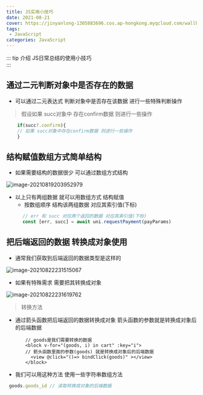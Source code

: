 ```yaml
---
title: JS实用小技巧
date: 2021-08-21
cover: https://jinyanlong-1305883696.cos.ap-hongkong.myqcloud.com/wallhaven-o3lpzl.jpg
tags:
 - JavaScript
categories: JavaScript
---
```


::: tip 介绍
JS日常总结的使用小技巧 <br>
:::

<!-- more -->



## 通过二元判断对象中是否存在的数据

* 可以通过二元表达式 判断对象中是否存在该数据 进行一些特殊判断操作

> 假设如果 succ对象中 存在confirm数据 则进行一些操作

```js
    if(succ?.confirm){
	// 如果 succ对象中存在confirm数据 则进行一些操作
    }
```

## 结构赋值数组方式简单结构

* 如果需要结构的数据很少 可以通过数组方式结构

![image-20210819203952979](https://jinyanlong-1305883696.cos.ap-hongkong.myqcloud.com/image-20210819203952979.png)

* 以上只有两组数据 就可以用数组方式 结构赋值
  * 按数组顺序 结构该两组数据 对应其索引值(下标)

```js
      // err 和 succ 对应两个返回的数据 对应其索引值(下标)
      const [err, succ] = await uni.requestPayment(payParams)
```

## 把后端返回的数据 转换成对象使用

* 通常我们获取到后端返回的数据类型是这样的

![image-20210822231515067](https://jinyanlong-1305883696.cos.ap-hongkong.myqcloud.com/image-20210822231515067.png)

* 如果有特殊需求 需要把其转换成对象

![image-20210822231619762](https://jinyanlong-1305883696.cos.ap-hongkong.myqcloud.com/image-20210822231619762.png)

> 转换方法

* 通过箭头函数把后端返回的数据转换成对象 箭头函数的参数就是转换成对象后的后端数据

```vue
       // goods是我们需要转换的数据
       <block v-for="(goods, i) in cart" :key="i">
       // 箭头函数里面的参数(goods) 就是转换成对象后的后端数据
         <view @click="()=> bindClick(goods)" ></view>
       </block>

```

* 我们可以用这种方法 使用一些字符串数组方法

```js
 goods.goods_id // 读取转换成对象的后端数据
```

